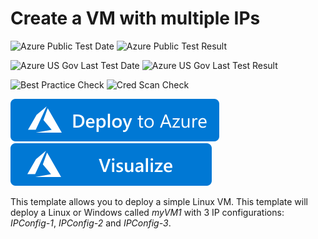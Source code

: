 # Create a VM with multiple IPs

![Azure Public Test Date](https://azurequickstartsservice.blob.core.windows.net/badges/101-vm-multiple-ipconfig/PublicLastTestDate.svg)
![Azure Public Test Result](https://azurequickstartsservice.blob.core.windows.net/badges/101-vm-multiple-ipconfig/PublicDeployment.svg)

![Azure US Gov Last Test Date](https://azurequickstartsservice.blob.core.windows.net/badges/101-vm-multiple-ipconfig/FairfaxLastTestDate.svg)
![Azure US Gov Last Test Result](https://azurequickstartsservice.blob.core.windows.net/badges/101-vm-multiple-ipconfig/FairfaxDeployment.svg)

![Best Practice Check](https://azurequickstartsservice.blob.core.windows.net/badges/101-vm-multiple-ipconfig/BestPracticeResult.svg)
![Cred Scan Check](https://azurequickstartsservice.blob.core.windows.net/badges/101-vm-multiple-ipconfig/CredScanResult.svg)

[![Deploy To Azure](https://raw.githubusercontent.com/Azure/azure-quickstart-templates/master/1-CONTRIBUTION-GUIDE/images/deploytoazure.svg?sanitize=true)]("https://portal.azure.com/#create/Microsoft.Template/uri/https%3A%2F%2Fraw.githubusercontent.com%2FAzure%2Fazure-quickstart-templates%2Fmaster%2F101-vm-multiple-ipconfig%2Fazuredeploy.json")  [![Visualize](https://raw.githubusercontent.com/Azure/azure-quickstart-templates/master/1-CONTRIBUTION-GUIDE/images/visualizebutton.svg?sanitize=true)]("http://armviz.io/#/?load=https%3A%2F%2Fraw.githubusercontent.com%2FAzure%2Fazure-quickstart-templates%2Fmaster%2F101-vm-multiple-ipconfig%2Fazuredeploy.json")

This template allows you to deploy a simple Linux VM. This template will deploy a Linux or Windows called *myVM1* with 3 IP configurations: *IPConfig-1*, *IPConfig-2* and *IPConfig-3*.



